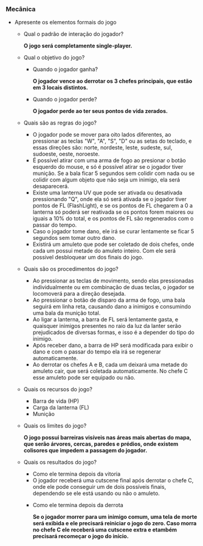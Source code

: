 ### Mecânica

- Apresente os elementos formais do jogo
    - Qual o padrão de interação do jogador?
 
        **O jogo será completamente single-player.**

    - Qual o objetivo do jogo? 
        - Quando o jogador ganha?
     
            **O jogador vence ao derrotar os 3 chefes principais, que estão em 3 locais distintos.**

        - Quando o jogador perde?
     
            **O jogador perde ao ter seus pontos de vida zerados.**

    - Quais são as regras do jogo?
 
      * O jogador pode se mover para oito lados diferentes, ao pressionar as teclas "W", "A", "S", "D" ou as setas do teclado, e essas direções são: norte, nordeste, leste, sudeste, sul, sudoeste, oeste, noroeste.<br>
      * É possível atirar com uma arma de fogo ao presionar o botão esquerdo do mouse, e só é possível atirar se o jogador tiver munição. Se a bala ficar 5 segundos sem colidir com nada ou se colidir com algum objeto que não seja um inimigo, ela será desaparecerá.<br>
      * Existe uma lanterna UV que pode ser ativada ou desativada pressionando "Q", onde ela só será ativada se o jogador tiver pontos de FL (FlashLight), e se os pontos de FL chegarem a 0 a lanterna só poderá ser reativada se os pontos forem maiores ou iguais a 10% do total, e os pontos de FL são regenerados com o passar do tempo.<br>
      * Caso o jogador tome dano, ele irá se curar lentamente se ficar 5 segundos sem tomar outro dano.<br>
      * Existirá um amuleto que pode ser coletado de dois chefes, onde cada um possui metade do amuleto inteiro. Com ele será possivel desbloquear um dos finais do jogo.

    - Quais são os procedimentos do jogo?
 
      * Ao pressionar as teclas de movimento, sendo elas pressionadas individualmente ou em combinação de duas teclas, o jogador se locomoverá para a direção desejada.
      * Ao pressionar o botão de disparo da arma de fogo, uma bala seguirá em linha reta, causando dano a inimigos e consumindo uma bala da munição total.
      * Ao ligar a lanterna, a barra de FL será lentamente gasta, e quaisquer inimigos presentes no raio da luz da lanter serão prejudicados de diversas formas, e isso é a depender do tipo do inimigo.
      * Após receber dano, a barra de HP será modificada para exibir o dano e com o passar do tempo ela irá se regenerar automaticamente.
      * Ao derrotar os chefes A e B, cada um deixará uma metade do amuleto cair, que será coletada automaticamente. No chefe C esse amuleto pode ser equipado ou não.

    - Quais os recursos do jogo?
 
      * Barra de vida (HP)
      * Carga da lanterna (FL)
      * Munição

    - Quais os limites do jogo?

      **O jogo possui barreiras visíveis nas áreas mais abertas do mapa, que serão árvores, cercas, paredes e prédios, onde existem colisores que impedem a passagem do jogador.**

    - Quais os resultados do jogo?
        - Como ele termina depois da vitoria
     
        * O jogador receberá uma cutscene final após derrotar o chefe C, onde ele pode conseguir um de dois possíveis finais, dependendo se ele está usando ou não o amuleto.
  
        - Como ele termina depois da derrota
     
          **Se o jogador morrer para um inimigo comum, uma tela de morte será exibida e ele precisará reiniciar o jogo do zero. Caso morra no chefe C ele receberá uma cutscene extra e etambém precisará recomeçar o jogo do início.**

